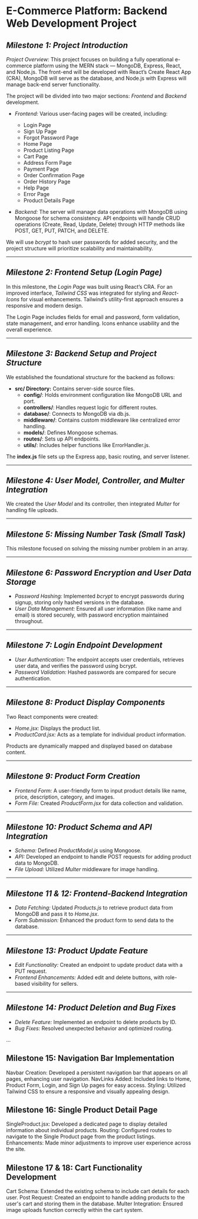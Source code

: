 # E-Commerce Platform: Backend Web Development Project

## *Milestone 1: Project Introduction*

*Project Overview:*
This project focuses on building a fully operational e-commerce platform using the MERN stack — MongoDB, Express, React, and Node.js. The front-end will be developed with React’s Create React App (CRA), MongoDB will serve as the database, and Node.js with Express will manage back-end server functionality.

The project will be divided into two major sections: *Frontend* and *Backend* development.

- *Frontend:* Various user-facing pages will be created, including:
  - Login Page
  - Sign Up Page
  - Forgot Password Page
  - Home Page
  - Product Listing Page
  - Cart Page
  - Address Form Page
  - Payment Page
  - Order Confirmation Page
  - Order History Page
  - Help Page
  - Error Page
  - Product Details Page

- *Backend:* The server will manage data operations with MongoDB using Mongoose for schema consistency. API endpoints will handle CRUD operations (Create, Read, Update, Delete) through HTTP methods like POST, GET, PUT, PATCH, and DELETE.

We will use *bcrypt* to hash user passwords for added security, and the project structure will prioritize scalability and maintainability.

---

## *Milestone 2: Frontend Setup (Login Page)*

In this milestone, the *Login Page* was built using React’s CRA. For an improved interface, *Tailwind CSS* was integrated for styling and *React-Icons* for visual enhancements. Tailwind’s utility-first approach ensures a responsive and modern design.

The Login Page includes fields for email and password, form validation, state management, and error handling. Icons enhance usability and the overall experience.

---

## *Milestone 3: Backend Setup and Project Structure*

We established the foundational structure for the backend as follows:

- **src/ Directory:** Contains server-side source files.
  - **config/**: Holds environment configuration like MongoDB URL and port.
  - **controllers/**: Handles request logic for different routes.
  - **database/**: Connects to MongoDB via db.js.
  - **middleware/**: Contains custom middleware like centralized error handling.
  - **models/**: Defines Mongoose schemas.
  - **routes/**: Sets up API endpoints.
  - **utils/**: Includes helper functions like ErrorHandler.js.

The **index.js** file sets up the Express app, basic routing, and server listener.

---

## *Milestone 4: User Model, Controller, and Multer Integration*

We created the *User Model* and its controller, then integrated *Multer* for handling file uploads.

---

## *Milestone 5: Missing Number Task (Small Task)*

This milestone focused on solving the missing number problem in an array.

---

## *Milestone 6: Password Encryption and User Data Storage*

- *Password Hashing:* Implemented *bcrypt* to encrypt passwords during signup, storing only hashed versions in the database.
- *User Data Management:* Ensured all user information (like name and email) is stored securely, with password encryption maintained throughout.

---

## *Milestone 7: Login Endpoint Development*

- *User Authentication:* The endpoint accepts user credentials, retrieves user data, and verifies the password using bcrypt.
- *Password Validation:* Hashed passwords are compared for secure authentication.

---

## *Milestone 8: Product Display Components*

Two React components were created:
- *Home.jsx:* Displays the product list.
- *ProductCard.jsx:* Acts as a template for individual product information.

Products are dynamically mapped and displayed based on database content.

---

## *Milestone 9: Product Form Creation*

- *Frontend Form:* A user-friendly form to input product details like name, price, description, category, and images.
- *Form File:* Created *ProductForm.jsx* for data collection and validation.

---

## *Milestone 10: Product Schema and API Integration*

- *Schema:* Defined *ProductModel.js* using Mongoose.
- *API:* Developed an endpoint to handle POST requests for adding product data to MongoDB.
- *File Upload:* Utilized *Multer* middleware for image handling.

---

## *Milestone 11 & 12: Frontend-Backend Integration*

- *Data Fetching:* Updated *Products.js* to retrieve product data from MongoDB and pass it to *Home.jsx*.
- *Form Submission:* Enhanced the product form to send data to the database.

---

## *Milestone 13: Product Update Feature*

- *Edit Functionality:* Created an endpoint to update product data with a PUT request.
- *Frontend Enhancements:* Added edit and delete buttons, with role-based visibility for sellers.

---

## *Milestone 14: Product Deletion and Bug Fixes*

- *Delete Feature:* Implemented an endpoint to delete products by ID.
- *Bug Fixes:* Resolved unexpected behavior and optimized routing.

...

## Milestone 15: Navigation Bar Implementation

Navbar Creation: Developed a persistent navigation bar that appears on all pages, enhancing user navigation.
NavLinks Added: Included links to Home, Product Form, Login, and Sign Up pages for easy access.
Styling: Utilized Tailwind CSS to ensure a responsive and visually appealing design.

## Milestone 16: Single Product Detail Page

SingleProduct.jsx: Developed a dedicated page to display detailed information about individual products.
Routing: Configured routes to navigate to the Single Product page from the product listings.
Enhancements: Made minor adjustments to improve user experience across the site.

## Milestone 17 & 18: Cart Functionality Development

Cart Schema: Extended the existing schema to include cart details for each user.
Post Request: Created an endpoint to handle adding products to the user's cart and storing them in the database.
Multer Integration: Ensured image uploads function correctly within the cart system.
